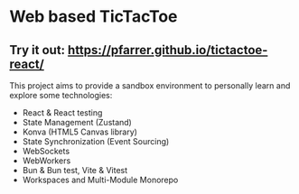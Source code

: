 # Web based TicTacToe

## Try it out: https://pfarrer.github.io/tictactoe-react/

This project aims to provide a sandbox environment to personally learn and explore some technologies:

- React & React testing
- State Management (Zustand)
- Konva (HTML5 Canvas library)
- State Synchronization (Event Sourcing)
- WebSockets
- WebWorkers
- Bun & Bun test, Vite & Vitest
- Workspaces and Multi-Module Monorepo
